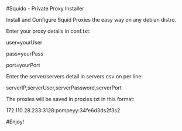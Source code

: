 #Squido - Private Proxy Installer
 
Install and Configure Squid Proxies the easy way on any debian distro. 

Enter your proxy details in conf.txt:

user=yourUser

pass=yourPass

port=yourPort

Enter the server/servers detail in servers.csv on per line:

serverIP,serverUser,serverPassword,serverPort

The proxies will be saved in proxies.txt in this format:

172.110.28.233:3128:pompeyy:34fe6d3ds2f3s2

#Enjoy!
